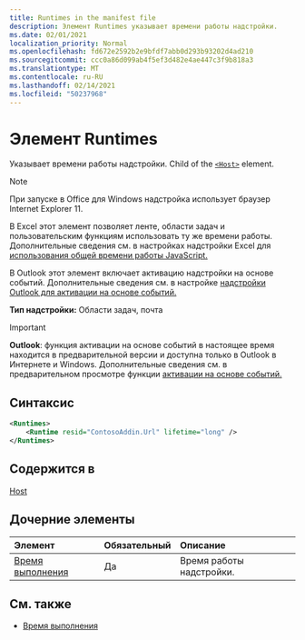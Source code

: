 ```yaml
---
title: Runtimes in the manifest file
description: Элемент Runtimes указывает времени работы надстройки.
ms.date: 02/01/2021
localization_priority: Normal
ms.openlocfilehash: fd672e2592b2e9bfdf7abb0d293b93202d4ad210
ms.sourcegitcommit: ccc0a86d099ab4f5ef3d482e4ae447c3f9b818a3
ms.translationtype: MT
ms.contentlocale: ru-RU
ms.lasthandoff: 02/14/2021
ms.locfileid: "50237968"
---
```

# <a name="runtimes-element"></a>Элемент Runtimes

Указывает времени работы надстройки. Child of the [`<Host>`](host.md) element.

> [!NOTE]
> При запуске в Office для Windows надстройка использует браузер Internet Explorer 11.

В Excel этот элемент позволяет ленте, области задач и пользовательским функциям использовать ту же времени работы. Дополнительные сведения см. в настройках надстройки Excel для [использования общей времени работы JavaScript.](../../develop/configure-your-add-in-to-use-a-shared-runtime.md)

В Outlook этот элемент включает активацию надстройки на основе событий. Дополнительные сведения см. в настройке [надстройки Outlook для активации на основе событий.](../../outlook/autolaunch.md)

**Тип надстройки:** Области задач, почта

> [!IMPORTANT]
> **Outlook**: функция активации на [](../../reference/objectmodel/preview-requirement-set/outlook-requirement-set-preview.md) основе событий в настоящее время находится в предварительной версии и доступна только в Outlook в Интернете и Windows. Дополнительные сведения см. в предварительном просмотре функции [активации на основе событий.](../../outlook/autolaunch.md#how-to-preview-the-event-based-activation-feature)

## <a name="syntax"></a>Синтаксис

```XML
<Runtimes>
    <Runtime resid="ContosoAddin.Url" lifetime="long" />
</Runtimes>
```

## <a name="contained-in"></a>Содержится в

[Host](host.md)

## <a name="child-elements"></a>Дочерние элементы

|  Элемент |  Обязательный  |  Описание  |
|:-----|:-----|:-----|
| [Время выполнения](runtime.md) | Да |  Время работы надстройки. |

## <a name="see-also"></a>См. также

- [Время выполнения](runtime.md)
